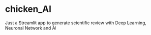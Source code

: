 # chicken_AI
Just a Streamlit app to generate scientific review with Deep Learning, Neuronal Network and AI

